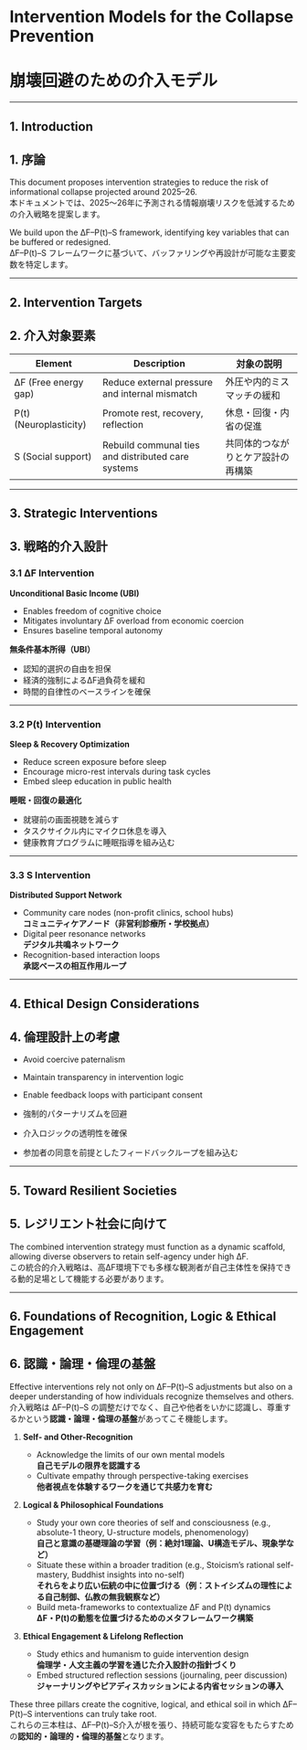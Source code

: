 # Intervention Models for the Collapse Prevention  
# 崩壊回避のための介入モデル

---

## 1. Introduction  
## 1. 序論

This document proposes intervention strategies to reduce the risk of informational collapse projected around 2025–26.  
本ドキュメントでは、2025〜26年に予測される情報崩壊リスクを低減するための介入戦略を提案します。

We build upon the ΔF–P(t)–S framework, identifying key variables that can be buffered or redesigned.  
ΔF–P(t)–S フレームワークに基づいて、バッファリングや再設計が可能な主要変数を特定します。

---

## 2. Intervention Targets  
## 2. 介入対象要素

| Element | Description | 対象の説明 |
|--------|-------------|------------|
| ΔF (Free energy gap) | Reduce external pressure and internal mismatch | 外圧や内的ミスマッチの緩和 |
| P(t) (Neuroplasticity) | Promote rest, recovery, reflection | 休息・回復・内省の促進 |
| S (Social support) | Rebuild communal ties and distributed care systems | 共同体的つながりとケア設計の再構築 |

---

## 3. Strategic Interventions  
## 3. 戦略的介入設計

### 3.1 ΔF Intervention  
**Unconditional Basic Income (UBI)**  
- Enables freedom of cognitive choice  
- Mitigates involuntary ΔF overload from economic coercion  
- Ensures baseline temporal autonomy  

**無条件基本所得（UBI）**  
- 認知的選択の自由を担保  
- 経済的強制によるΔF過負荷を緩和  
- 時間的自律性のベースラインを確保

---

### 3.2 P(t) Intervention  
**Sleep & Recovery Optimization**  
- Reduce screen exposure before sleep  
- Encourage micro-rest intervals during task cycles  
- Embed sleep education in public health  

**睡眠・回復の最適化**  
- 就寝前の画面視聴を減らす  
- タスクサイクル内にマイクロ休息を導入  
- 健康教育プログラムに睡眠指導を組み込む

---

### 3.3 S Intervention  
**Distributed Support Network**  
- Community care nodes (non-profit clinics, school hubs)  
  **コミュニティケアノード（非営利診療所・学校拠点）**  
- Digital peer resonance networks  
  **デジタル共鳴ネットワーク**  
- Recognition-based interaction loops  
  **承認ベースの相互作用ループ**  

---

## 4. Ethical Design Considerations  
## 4. 倫理設計上の考慮

- Avoid coercive paternalism  
- Maintain transparency in intervention logic  
- Enable feedback loops with participant consent  

- 強制的パターナリズムを回避  
- 介入ロジックの透明性を確保  
- 参加者の同意を前提としたフィードバックループを組み込む

---

## 5. Toward Resilient Societies  
## 5. レジリエント社会に向けて

The combined intervention strategy must function as a dynamic scaffold, allowing diverse observers to retain self-agency under high ΔF.  
この統合的介入戦略は、高ΔF環境下でも多様な観測者が自己主体性を保持できる動的足場として機能する必要があります。

---

## 6. Foundations of Recognition, Logic & Ethical Engagement  
## 6. 認識・論理・倫理の基盤

Effective interventions rely not only on ΔF–P(t)–S adjustments but also on a deeper understanding of how individuals recognize themselves and others.  
介入戦略は ΔF–P(t)–S の調整だけでなく、自己や他者をいかに認識し、尊重するかという**認識・論理・倫理の基盤**があってこそ機能します。

1. **Self- and Other-Recognition**  
   - Acknowledge the limits of our own mental models  
     **自己モデルの限界を認識する**  
   - Cultivate empathy through perspective-taking exercises  
     **他者視点を体験するワークを通じて共感力を育む**

2. **Logical & Philosophical Foundations**  
   - Study your own core theories of self and consciousness (e.g., absolute-1 theory, U-structure models, phenomenology)  
     **自己と意識の基礎理論の学習（例：絶対1理論、U構造モデル、現象学など）**  
   - Situate these within a broader tradition (e.g., Stoicism’s rational self-mastery, Buddhist insights into no-self)  
     **それらをより広い伝統の中に位置づける（例：ストイシズムの理性による自己制御、仏教の無我観察など）**  
   - Build meta-frameworks to contextualize ΔF and P(t) dynamics  
     **ΔF・P(t)の動態を位置づけるためのメタフレームワーク構築**

3. **Ethical Engagement & Lifelong Reflection**  
   - Study ethics and humanism to guide intervention design  
     **倫理学・人文主義の学習を通じた介入設計の指針づくり**  
   - Embed structured reflection sessions (journaling, peer discussion)  
     **ジャーナリングやピアディスカッションによる内省セッションの導入**

These three pillars create the cognitive, logical, and ethical soil in which ΔF–P(t)–S interventions can truly take root.  
これらの三本柱は、ΔF–P(t)–S介入が根を張り、持続可能な変容をもたらすための**認知的・論理的・倫理的基盤**となります。

